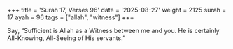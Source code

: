+++
title = 'Surah 17, Verses 96'
date = '2025-08-27'
weight = 2125
surah = 17
ayah = 96
tags = ["allah", "witness"]
+++

Say, “Sufficient is Allah as a Witness between me and you. He is certainly All-Knowing, All-Seeing of His servants.”